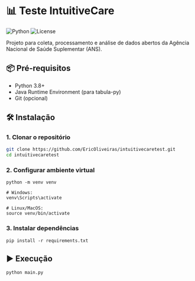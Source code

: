 # 📊 Teste IntuitiveCare

![Python](https://img.shields.io/badge/python-3.8%2B-blue)
![License](https://img.shields.io/badge/license-MIT-green)

Projeto para coleta, processamento e análise de dados abertos da Agência Nacional de Saúde Suplementar (ANS).

## 📦 Pré-requisitos

- Python 3.8+
- Java Runtime Environment (para tabula-py)
- Git (opcional)

## 🛠️ Instalação

### 1. Clonar o repositório
```bash
git clone https://github.com/EricOliveiras/intuitivecaretest.git
cd intuitivecaretest
```
### 2. Configurar ambiente virtual
```
python -m venv venv

# Windows:
venv\Scripts\activate

# Linux/MacOS:
source venv/bin/activate
```
### 3. Instalar dependências
```
pip install -r requirements.txt
```

## ▶️ Execução
```
python main.py
```